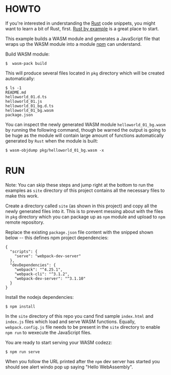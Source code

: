 # HOWTO

If you're interested in understanding the [Rust](https://rust-lang.org/) code snippets, you might want to learn a bit of Rust, first. [Rust by example](https://doc.rust-lang.org/rust-by-example/) is a great place to start.

This example builds a WASM module and generates a JavaScript file that wraps up the WASM module into a module [npm](https://www.npmjs.com/) can understand.

Build WASM module:
```
$  wasm-pack build
```

This will produce several files located in `pkg` directory which will be created automatically:
```
$ ls -1
README.md
helloworld_01.d.ts
helloworld_01.js
helloworld_01_bg.d.ts
helloworld_01_bg.wasm
package.json
```

You can inspect the newly generated WASM module `helloworld_01_bg.wasm` by running the following command, though be warned the output is going to be huge as the module will contain large amount of functions automatically generated by `Rust` when the module is built:
```
$ wasm-objdump pkg/helloworld_01_bg.wasm -x
```

# RUN

Note: You can skip these steps and jump right at the bottom to run the examples as `site` directory of this project contains all the necessary files to make this work.

Create a directory called `site` (as shown in this project) and copy all the newly generated files into it. This is to prevent messing about with the files in `pkg` directory which you can package up as `npm` module and upload to `npm` remote repository.

Replace the existing `package.json` file content with the snipped shown below -- this defines npm project dependencies:
```
{
  "scripts": {
    "serve": "webpack-dev-server"
  },
  "devDependencies": {
    "webpack": "^4.25.1",
    "webpack-cli": "^3.1.2",
    "webpack-dev-server": "^3.1.10"
  }
}
```

Install the nodejs dependencies:
```
$ npm install
```

In the `site` directory of this repo you cand find sample `index.html` and `index.js` files which load and serve WASM functions. Equally, `webpack.config.js` file needs to be present in the `site` directory to enable `npm run` to wexecute the JavaScript files.

You are ready to start serving your WASM codezz:
```
$ npm run serve
```

When you follow the URL printed after the `npm` dev server has started you should see alert windo pop up saying "Hello WebAssembly".
